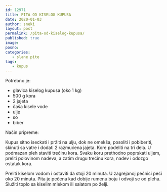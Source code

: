 ```yaml
---
id: 12971
title: PITA OD KISELOG KUPUSA
date: 2020-01-03
author: sneki
layout: post
permalink: /pita-od-kiselog-kupusa/
published: true
image: 
posno: 
categories:
   - slane pite
tags:
   - kupus
---
```

Potrebno je:

* glavica kiselog kupusa (oko 1 kg)
* 500 g kora
* 2 jajeta
* čaša kisele vode
* ulje
* so
* biber

Način pripreme:

Kupus sitno iseckati i pržiti na ulju, dok ne omekša, posoliti i pobiberiti, skinuti sa vatre i dodati 2 razmućena jajeta. Kore podeliti na tri dela. U podmazan pleh staviti trećinu kora. Svaku koru prethodno poprskati uljem, preliti polovinom nadeva, a zatim drugu trećinu kora, nadev i odozgo ostatak kora. 


Preliti kiselom vodom i ostaviti da stoji 20 minuta. U zagrejanoj pećnici peći oko 20 minuta. Pita je pečena kad dobije rumenu boju i odvoji se od pleha. Služiti toplo sa kiselim mlekom ili salatom po želji.

 
  

